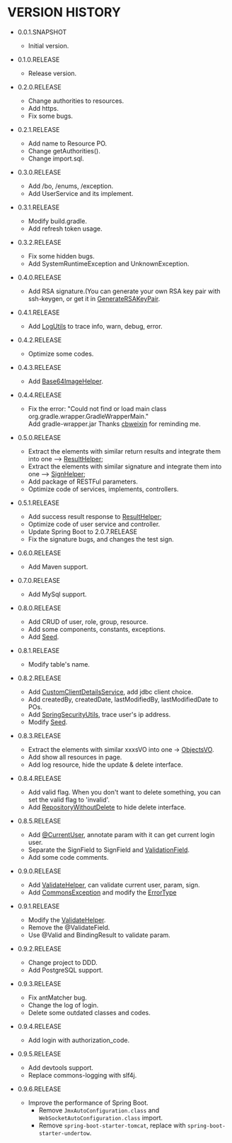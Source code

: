 # VERSION HISTORY

- 0.0.1.SNAPSHOT
  - Initial version.
  
- 0.1.0.RELEASE
  - Release version.
  
- 0.2.0.RELEASE
  - Change authorities to resources.
  - Add https.
  - Fix some bugs.
  
- 0.2.1.RELEASE
  - Add name to Resource PO.
  - Change getAuthorities().
  - Change import.sql.
  
- 0.3.0.RELEASE
  - Add /bo, /enums, /exception.
  - Add UserService and its implement.
  
- 0.3.1.RELEASE
  - Modify build.gradle.
  - Add refresh token usage.
  
- 0.3.2.RELEASE
  - Fix some hidden bugs.
  - Add SystemRuntimeException and UnknownException.
  
- 0.4.0.RELEASE
  - Add RSA signature.(You can generate your own RSA key pair with ssh-keygen, or get it in [GenerateRSAKeyPair](/src/test/java/com/saintdan/framework/GenerateRSAKeyPair.java).
  
- 0.4.1.RELEASE
  - Add [LogUtils](/src/main/java/com/saintdan/framework/tools/LogUtils.java) to trace info, warn, debug, error.
  
- 0.4.2.RELEASE
  - Optimize some codes.
  
- 0.4.3.RELEASE
  - Add [Base64ImageHelper](/src/main/java/com/saintdan/framework/tools/Base64ImageHelper.java).
  
- 0.4.4.RELEASE
  - Fix the error: "Could not find or load main class org.gradle.wrapper.GradleWrapperMain."  
    Add gradle-wrapper.jar
    Thanks [cbweixin](https://github.com/cbweixin) for reminding me.
    
- 0.5.0.RELEASE
  - Extract the elements with similar return results and integrate them into one --> [ResultHelper](/src/main/java/saintdan/framework/component/ResultHelper.java);
  - Extract the elements with similar signature and integrate them into one --> [SignHelper](/src/main/java/saintdan/framework/component/SignHelper.java);
  - Add package of RESTFul parameters.
  - Optimize code of services, implements, controllers.
  
- 0.5.1.RELEASE
  - Add success result response to [ResultHelper](/src/main/java/saintdan/framework/component/ResultHelper.java);
  - Optimize code of user service and controller.
  - Update Spring Boot to 2.0.7.RELEASE
  - Fix the signature bugs, and changes the test sign.
  
- 0.6.0.RELEASE
  - Add Maven support.
  
- 0.7.0.RELEASE
  - Add MySql support.
  
- 0.8.0.RELEASE
  - Add CRUD of user, role, group, resource.
  - Add some components, constants, exceptions.
  - Add [Seed](src/test/java/com/saintdan/framework/repo/Seed.java).
  
- 0.8.1.RELEASE
  - Modify table's name.
  
- 0.8.2.RELEASE
  - Add [CustomClientDetailsService](src/main/java/com/saintdan/framework/config/custom/CustomClientDetailsService.java), add jdbc client choice.
  - Add createdBy, createdDate, lastModifiedBy, lastModifiedDate to POs.
  - Add [SpringSecurityUtils](src/main/java/com/saintdan/framework/tools/SpringSecurityUtils.java), trace user's ip address.
  - Modify [Seed](src/test/java/com/saintdan/framework/repo/Seed.java).
  
- 0.8.3.RELEASE
  - Extract the elements with similar xxxsVO into one -> [ObjectsVO](src/main/java/com/saintdan/framework/vo/ObjectsVO.java).
  - Add show all resources in page.
  - Add log resource, hide the update & delete interface.
  
- 0.8.4.RELEASE
  - Add valid flag. When you don't want to delete something, you can set the valid flag to 'invalid'.
  - Add [RepositoryWithoutDelete](src/main/java/com/saintdan/framework/repo/RepositoryWithoutDelete.java) to hide delete interface.

- 0.8.5.RELEASE
  - Add [@CurrentUser](src/main/java/com/saintdan/framework/annotation/CurrentUser.java), annotate param with it can get current login user.
  - Separate the SignField to SignField and [ValidationField](src/main/java/com/saintdan/framework/annotation/ValidationField.java).
  - Add some code comments.

- 0.9.0.RELEASE
  - Add [ValidateHelper](src/main/java/com/saintdan/framework/component/ValidateHelper.java), can validate current user, param, sign.
  - Add [CommonsException](src/main/java/com/saintdan/framework/exception/CommonsException.java) and modify the [ErrorType](src/main/java/com/saintdan/framework/enums/ErrorType.java)

- 0.9.1.RELEASE
  - Modify the [ValidateHelper](src/main/java/com/saintdan/framework/component/ValidateHelper.java).
  - Remove the @ValidateField.
  - Use @Valid and BindingResult to validate param.

- 0.9.2.RELEASE
  - Change project to DDD.
  - Add PostgreSQL support.

- 0.9.3.RELEASE
  - Fix antMatcher bug.
  - Change the log of login.
  - Delete some outdated classes and codes.

- 0.9.4.RELEASE
  - Add login with authorization_code.

- 0.9.5.RELEASE
  - Add devtools support.
  - Replace commons-logging with slf4j.

- 0.9.6.RELEASE
  - Improve the performance of Spring Boot.
    - Remove `JmxAutoConfiguration.class` and `WebSocketAutoConfiguration.class` import.
    - Remove `spring-boot-starter-tomcat`, replace with `spring-boot-starter-undertow`.